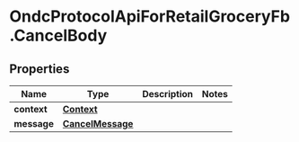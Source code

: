 # OndcProtocolApiForRetailGroceryFb.CancelBody

## Properties
Name | Type | Description | Notes
------------ | ------------- | ------------- | -------------
**context** | [**Context**](Context.md) |  | 
**message** | [**CancelMessage**](CancelMessage.md) |  | 
